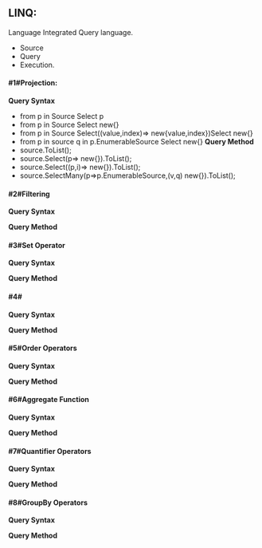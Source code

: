 ## LINQ:

Language Integrated Query language.

- Source
- Query
- Execution.

#### #1#Projection:

**Query Syntax**

- from p in Source Select p
- from p in Source Select new{}
- from p in Source Select((value,index)=> new{value,index})Select new{}
- from p in source q in p.EnumerableSource Select new{}
  **Query Method**
- source.ToList();
- source.Select(p=> new{}).ToList();
- source.Select((p,i)=> new{}).ToList();
- source.SelectMany(p=>p.EnumerableSource,(v,q) new{}).ToList();

#### #2#Filtering

**Query Syntax**

**Query Method**

#### #3#Set Operator

**Query Syntax**

**Query Method**

#### #4#

**Query Syntax**

**Query Method**

#### #5#Order Operators

**Query Syntax**

**Query Method**

#### #6#Aggregate Function

**Query Syntax**

**Query Method**

#### #7#Quantifier Operators

**Query Syntax**

**Query Method**

#### #8#GroupBy Operators

**Query Syntax**

**Query Method**

